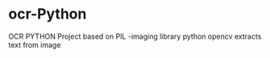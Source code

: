 # ocr-Python
OCR PYTHON
Project based on PIL -imaging library 
python opencv
extracts text from image
